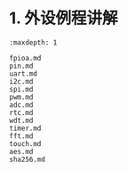 # 1. 外设例程讲解

```{toctree}
:maxdepth: 1

fpioa.md
pin.md
uart.md
i2c.md
spi.md
pwm.md
adc.md
rtc.md
wdt.md
timer.md
fft.md
touch.md
aes.md
sha256.md
```
